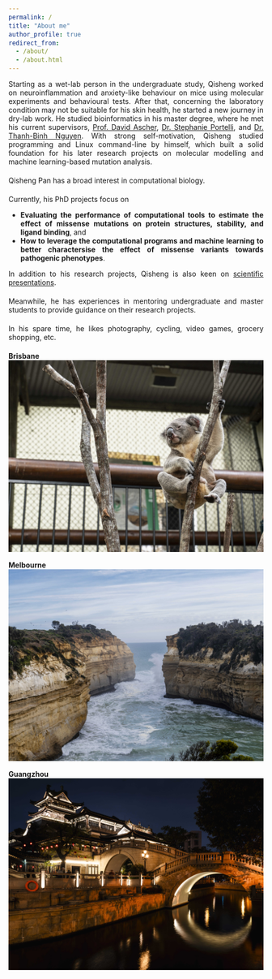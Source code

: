 ```yaml
---
permalink: /
title: "About me"
author_profile: true
redirect_from: 
  - /about/
  - /about.html
---
```


<div style="text-align: justify; margin-bottom: 20px;">
Starting as a wet-lab person in the undergraduate study, Qisheng worked on neuroinflammation and anxiety-like behaviour on mice using molecular experiments and behavioural tests. After that, concerning the laboratory condition may not be suitable for his skin health, he started a new journey in dry-lab work. He studied bioinformatics in his master degree, where he met his current supervisors, <a href="https://researchers.uq.edu.au/researcher/33027" target="_blank">Prof. David Ascher</a>, <a href="https://scholar.google.com/citations?user=UaA7NQsAAAAJ&hl=en" target="_blank">Dr. Stephanie Portelli</a>, and <a href="https://scholar.google.co.uk/citations?hl=en&user=tHGepncAAAAJ&view_op=list_works&sortby=pubdate" target="_blank">Dr. Thanh-Binh Nguyen</a>. With strong self-motivation, Qisheng studied programming and Linux command-line by himself, which built a solid foundation for his later research projects on molecular modelling and machine learning-based mutation analysis.
</div>

<div style="text-align: justify; margin-bottom: 20px;">
Qisheng Pan has a broad interest in computational biology. 
</div>

<div style="text-align: justify; margin-bottom: 5px;">
Currently, his PhD projects focus on 
</div>


<div style="text-align: justify; margin-bottom: 5px;">
  <ul>
    <li><b>Evaluating the performance of computational tools to estimate the effect of missense mutations on protein structures, stability, and ligand binding</b>, and </li>
    <li><b>How to leverage the computational programs and machine learning to better charactersise the effect of missense variants towards pathogenic phenotypes</b>.</li>
  </ul>
</div>


<div style="text-align: justify; margin-bottom: 20px;">
In addition to his research projects, Qisheng is also keen on <a href="/talks/">scientific presentations</a>. 
</div>

<div style="text-align: justify; margin-bottom: 20px;">
Meanwhile, he has experiences in mentoring undergraduate and master students to provide guidance on their research projects. 
</div>

<div style="text-align: justify; margin-bottom: 20px;">
<!-- In his spare time, he likes <a href="/gallery/">photography</a>, cycling, video games, grocery shopping, etc.  -->
In his spare time, he likes photography, cycling, video games, grocery shopping, etc. 
</div>


**Brisbane**
<img src="/images/koala/1713851532854.jpg" widht="50%" height="50%">

**Melbourne**
<img src="/images/great_ocean_road/DSC02745.jpg" widht="50%" height="50%">

**Guangzhou**
<img src="/images/guangzhou/DSC02472.jpg" widht="50%" height="50%">

